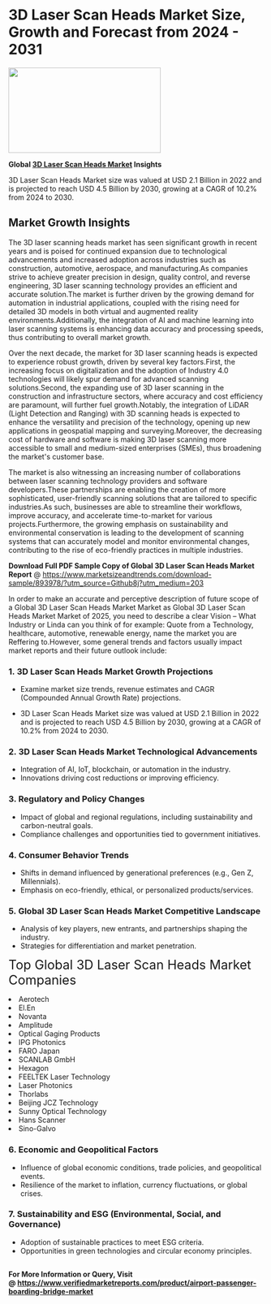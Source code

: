 <H1>3D Laser Scan Heads Market Size, Growth and Forecast from 2024 - 2031</H1><img class="aligncenter size-medium wp-image-584254" src="https://thirdeyenews.in/wp-content/uploads/2024/09/Global-Market-Research-300x168.jpeg" alt="" width="300" height="168" /><p><strong>Global&nbsp;<a href="https://www.marketsizeandtrends.com/download-sample/893978/?utm_source=Github8j?utm_medium=203">3D Laser Scan Heads Market</a> Insights</strong></p><p>3D Laser Scan Heads Market size was valued at USD 2.1 Billion in 2022 and is projected to reach USD 4.5 Billion by 2030, growing at a CAGR of 10.2% from 2024 to 2030.</p><p><h2>Market Growth Insights</h2> <p>The 3D laser scanning heads market has seen significant growth in recent years and is poised for continued expansion due to technological advancements and increased adoption across industries such as construction, automotive, aerospace, and manufacturing.As companies strive to achieve greater precision in design, quality control, and reverse engineering, 3D laser scanning technology provides an efficient and accurate solution.The market is further driven by the growing demand for automation in industrial applications, coupled with the rising need for detailed 3D models in both virtual and augmented reality environments.Additionally, the integration of AI and machine learning into laser scanning systems is enhancing data accuracy and processing speeds, thus contributing to overall market growth.</p> <p>Over the next decade, the market for 3D laser scanning heads is expected to experience robust growth, driven by several key factors.First, the increasing focus on digitalization and the adoption of Industry 4.0 technologies will likely spur demand for advanced scanning solutions.Second, the expanding use of 3D laser scanning in the construction and infrastructure sectors, where accuracy and cost efficiency are paramount, will further fuel growth.Notably, the integration of LiDAR (Light Detection and Ranging) with 3D scanning heads is expected to enhance the versatility and precision of the technology, opening up new applications in geospatial mapping and surveying.Moreover, the decreasing cost of hardware and software is making 3D laser scanning more accessible to small and medium-sized enterprises (SMEs), thus broadening the market's customer base.</p> <p>The market is also witnessing an increasing number of collaborations between laser scanning technology providers and software developers.These partnerships are enabling the creation of more sophisticated, user-friendly scanning solutions that are tailored to specific industries.As such, businesses are able to streamline their workflows, improve accuracy, and accelerate time-to-market for various projects.Furthermore, the growing emphasis on sustainability and environmental conservation is leading to the development of scanning systems that can accurately model and monitor environmental changes, contributing to the rise of eco-friendly practices in multiple industries.</p> <p><span class=""><strong>Download Full PDF Sample Copy of Global 3D Laser Scan Heads Market Report</strong> @ <a href="https://www.marketsizeandtrends.com/download-sample/893978/?utm_source=Github8j?utm_medium=203" target="_blank">https://www.marketsizeandtrends.com/download-sample/893978/?utm_source=Github8j?utm_medium=203</a></span></p><p>In order to make an accurate and perceptive description of future scope of a Global&nbsp;3D Laser Scan Heads Market Market as Global&nbsp;3D Laser Scan Heads Market Market of 2025, you need to describe a clear Vision &ndash; What Industry or Linda can you think of for example: Quote from a Technology, healthcare, automotive, renewable energy, name the market you are Reffering to.However, some general trends and factors usually impact market reports and their future outlook include:</p><h3>1.&nbsp;<strong>3D Laser Scan Heads Market Growth Projections</strong></h3><ul><li>Examine market size trends, revenue estimates and CAGR (Compounded Annual Growth Rate) projections.</li><li><p>3D Laser Scan Heads Market size was valued at USD 2.1 Billion in 2022 and is projected to reach USD 4.5 Billion by 2030, growing at a CAGR of 10.2% from 2024 to 2030.</p></li></ul><h3>2.&nbsp;<strong>3D Laser Scan Heads Market Technological Advancements</strong></h3><ul><li>Integration of AI, IoT, blockchain, or automation in the industry.</li><li>Innovations driving cost reductions or improving efficiency.</li></ul><h3>3.&nbsp;<strong>Regulatory and Policy Changes</strong></h3><ul><li>Impact of global and regional regulations, including sustainability and carbon-neutral goals.</li><li>Compliance challenges and opportunities tied to government initiatives.</li></ul><h3>4.&nbsp;<strong>Consumer Behavior Trends</strong></h3><ul><li>Shifts in demand influenced by generational preferences (e.g., Gen Z, Millennials).</li><li>Emphasis on eco-friendly, ethical, or personalized products/services.</li></ul><h3>5.&nbsp;<strong>Global 3D Laser Scan Heads Market Competitive Landscape</strong></h3><ul><li>Analysis of key players, new entrants, and partnerships shaping the industry.</li><li>Strategies for differentiation and market penetration.</li></ul><p data-pm-slice="1 1 []"><span style="color: inherit; font-family: inherit; font-size: 25px;">Top Global 3D Laser Scan Heads Market Companies</span></p><div class="" data-test-id=""><p><li>Aerotech</li><li> El.En</li><li> Novanta</li><li> Amplitude</li><li> Optical Gaging Products</li><li> IPG Photonics</li><li> FARO Japan</li><li> SCANLAB GmbH</li><li> Hexagon</li><li> FEELTEK Laser Technology</li><li> Laser Photonics</li><li> Thorlabs</li><li> Beijing JCZ Technology</li><li> Sunny Optical Technology</li><li> Hans Scanner</li><li> Sino-Galvo</li></p></div><h3>6.&nbsp;<strong>Economic and Geopolitical Factors</strong></h3><ul><li>Influence of global economic conditions, trade policies, and geopolitical events.</li><li>Resilience of the market to inflation, currency fluctuations, or global crises.</li></ul><h3>7.&nbsp;<strong>Sustainability and ESG (Environmental, Social, and Governance)</strong></h3><ul><li>Adoption of sustainable practices to meet ESG criteria.</li><li>Opportunities in green technologies and circular economy principles.</li></ul><h2><strong style="font-size: 14px;">For More Information or Query, Visit @&nbsp;</strong><a style="background-color: #ffffff; font-size: 14px;" href="https://www.marketsizeandtrends.com/report/3d-laser-scan-heads-market/" target="_blank">https://www.verifiedmarketreports.com/product/airport-passenger-boarding-bridge-market</a></h2>